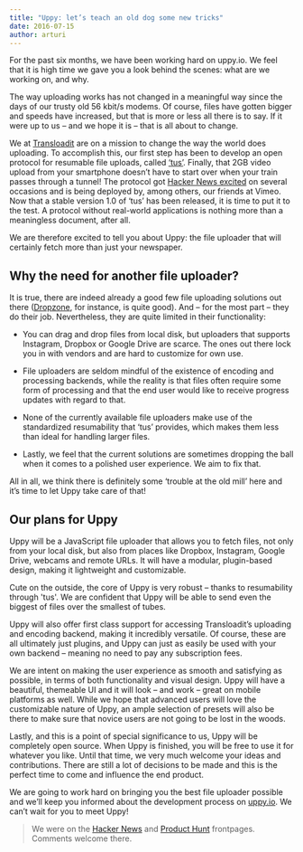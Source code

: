 ```yaml
---
title: "Uppy: let’s teach an old dog some new tricks"
date: 2016-07-15
author: arturi
---
```


For the past six months, we have been working hard on uppy.io. We feel that it is high time we gave you a look behind the scenes: what are we working on, and why.

The way uploading works has not changed in a meaningful way since the days of our trusty old 56 kbit/s modems. Of course, files have gotten bigger and speeds have increased, but that is more or less all there is to say. If it were up to us – and we hope it is – that is all about to change.

We at [Transloadit](https://transloadit.com/) are on a mission to change the way the world does uploading. To accomplish this, our first step has been to develop an open protocol for resumable file uploads, called [‘tus’](http://tus.io/). Finally, that 2GB video upload from your smartphone doesn’t have to start over when your train passes through a tunnel! The protocol got [Hacker News excited](https://news.ycombinator.com/item?id=10591348) on several occasions and is being deployed by, among others, our friends at Vimeo. Now that a stable version 1.0 of ‘tus’ has been released, it is time to put it to the test. A protocol without real-world applications is nothing more than a meaningless document, after all.

We are therefore excited to tell you about Uppy: the file uploader that will certainly fetch more than just your newspaper.

<!-- more -->

## Why the need for another file uploader?

It is true, there are indeed already a good few file uploading solutions out there ([Dropzone](http://www.dropzonejs.com/), for instance, is quite good). And – for the most part – they do their job. Nevertheless, they are quite limited in their functionality:

* You can drag and drop files from local disk, but uploaders that supports Instagram, Dropbox or Google Drive are scarce. The ones out there lock you in with vendors and are hard to customize for own use.

* File uploaders are seldom mindful of the existence of encoding and processing backends, while the reality is that files often require some form of processing and that the end user would like to receive progress updates with regard to that.

* None of the currently available file uploaders make use of the standardized resumability that ‘tus’ provides, which makes them less than ideal for handling larger files.

* Lastly, we feel that the current solutions are sometimes dropping the ball when it comes to a polished user experience. We aim to fix that.

All in all, we think there is definitely some ‘trouble at the old mill’ here and it’s time to let Uppy take care of that!

## Our plans for Uppy

Uppy will be a JavaScript file uploader that allows you to fetch files, not only from your local disk, but also from places like Dropbox, Instagram, Google Drive, webcams and remote URLs. It will have a modular, plugin-based design, making it lightweight and customizable.

Cute on the outside, the core of Uppy is very robust – thanks to resumability through 'tus'. We are confident that Uppy will be able to send even the biggest of files over the smallest of tubes.

Uppy will also offer first class support for accessing Transloadit’s uploading and encoding backend, making it incredibly versatile. Of course, these are all ultimately just plugins, and Uppy can just as easily be used with your own backend – meaning no need to pay any subscription fees.

We are intent on making the user experience as smooth and satisfying as possible, in terms of both functionality and visual design. Uppy will have a beautiful, themeable UI and it will look – and work – great on mobile platforms as well. While we hope that advanced users will love the customizable nature of Uppy, an ample selection of presets will also be there to make sure that novice users are not going to be lost in the woods.

Lastly, and this is a point of special significance to us, Uppy will be completely open source. When Uppy is finished, you will be free to use it for whatever you like. Until that time, we very much welcome your ideas and contributions. There are still a lot of decisions to be made and this is the perfect time to come and influence the end product.

We are going to work hard on bringing you the best file uploader possible and we’ll keep you informed about the development process on [uppy.io](http://uppy.io/). We can’t wait for you to meet Uppy!

> We were on the [Hacker News](https://news.ycombinator.com/item?id=12109410) and [Product Hunt](https://www.producthunt.com/posts/uppy) frontpages. Comments welcome there.

